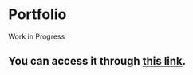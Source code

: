 # Portfolio  
Work in Progress  
## You can access it through [this link](https://josuecota.github.io/).
